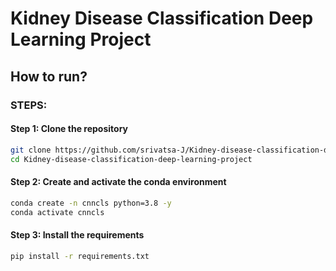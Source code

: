 # Kidney Disease Classification Deep Learning Project

## How to run?

### STEPS:

#### Step 1: Clone the repository

```bash
git clone https://github.com/srivatsa-J/Kidney-disease-classification-deep-learning-project
cd Kidney-disease-classification-deep-learning-project
```

#### Step 2: Create and activate the conda environment

```bash
conda create -n cnncls python=3.8 -y
conda activate cnncls
```

#### Step 3: Install the requirements

```bash
pip install -r requirements.txt
```